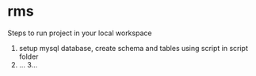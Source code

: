 # rms

Steps to run project in your local workspace

1. setup mysql database, create schema and tables using script in script folder
2. ...
3...
